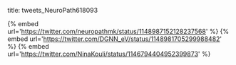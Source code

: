 title: tweets_NeuroPath618093

{% embed url='https://twitter.com/neuropathmk/status/1148987152128237568' %}
{% embed url='https://twitter.com/DGNN_eV/status/1148981705299988482' %}
{% embed url='https://twitter.com/NinaKouli/status/1146794404952399873' %}
